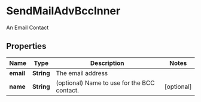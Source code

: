 

# SendMailAdvBccInner

An Email Contact

## Properties

Name | Type | Description | Notes
------------ | ------------- | ------------- | -------------
**email** | **String** | The email address | 
**name** | **String** | (optional) Name to use for the BCC contact. |  [optional]



